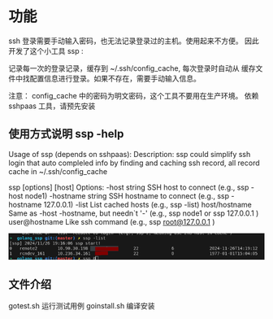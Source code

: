 # 功能

ssh 登录需要手动输入密码，也无法记录登录过的主机。使用起来不方便。
因此 开发了这个小工具 ssp :

记录每一次的登录记录，缓存到 ~/.ssh/config_cache, 每次登录时自动从 缓存文件中找配置信息进行登录。如果不存在，需要手动输入信息。

注意： config_cache 中的密码为明文密码，这个工具不要用在生产环境。
依赖 sshpaas 工具，请预先安装

## 使用方式说明 ssp -help

Usage of ssp (depends on sshpaas):
  Description:
    ssp could simplify ssh login that auto compleled info by finding and caching ssh record,
    all record cache in ~/.ssh/config_cache

ssp [options] [host]
Options:
  -host string
     SSH host to connect (e.g., ssp -host node1)
  -hostname string
     SSH hostname to connect (e.g., ssp -hostname 127.0.0.1)
    -list
     List cached hosts (e.g., ssp -list)
  host/hostname
     Same as -host -hostname, but needn`t '-' (e.g., ssp node1 or ssp 127.0.0.1 )
  user@hostname
     Like ssh command (e.g., ssp root@127.0.0.1 )
     
![image](./images/image.png)

## 文件介绍

gotest.sh  运行测试用例
goinstall.sh 编译安装
